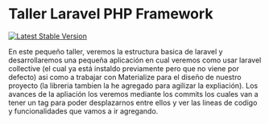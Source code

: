 # Taller Laravel PHP Framework

[![Latest Stable Version](https://poser.pugx.org/laravel/framework/v/stable.svg)](https://packagist.org/packages/laravel/framework)

En este pequeño taller, veremos la estructura basica de laravel y desarrollaremos una pequeña aplicación en cual veremos como usar laravel collective (el cual ya está instaldo previamente pero que no viene por defecto) asi como a trabajar con Materialize para el diseño de nuestro proyecto (la libreria tambien la he agregado para agilizar la expliación). Los avances de la apliación los veremos mediante los commits los cuales van a tener un tag para poder desplazarnos entre ellos y ver las lineas de codigo y funcionalidades que vamos a ir agregando.
